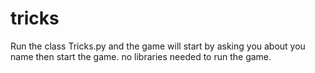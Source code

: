 # tricks
Run the class Tricks.py and the game will start by asking you about you name then start the game.
no libraries needed to run the game.
